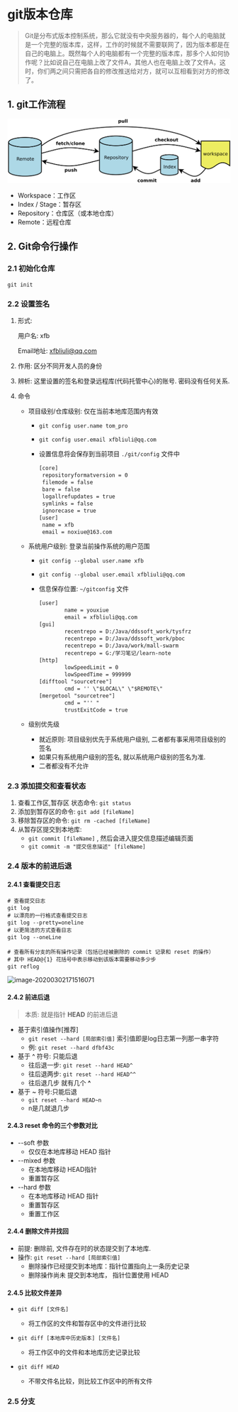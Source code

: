 # git版本仓库

>Git是分布式版本控制系统，那么它就没有中央服务器的，每个人的电脑就是一个完整的版本库，这样，工作的时候就不需要联网了，因为版本都是在自己的电脑上。既然每个人的电脑都有一个完整的版本库，那多个人如何协作呢？比如说自己在电脑上改了文件A，其他人也在电脑上改了文件A，这时，你们两之间只需把各自的修改推送给对方，就可以互相看到对方的修改了。

## 1. git工作流程

![git流程](.\img\git流程.png)

- Workspace：工作区
- Index / Stage：暂存区
- Repository：仓库区（或本地仓库）
- Remote：远程仓库



## 2. Git命令行操作

### 2.1 初始化仓库

```shell
git init
```

### 2.2 设置签名

1. 形式:

   用户名: xfb

   Email地址: xfbliuli@qq.com

2. 作用: 区分不同开发人员的身份
3. 辨析: 这里设置的签名和登录远程库(代码托管中心)的账号. 密码没有任何关系.
4. 命令
   - 项目级别/仓库级别: 仅在当前本地库范围内有效
   
     - `git config user.name tom_pro`
   
     - `git config user.email xfbliuli@qq.com`
   
     - 设置信息将会保存到当前项目 `./git/config` 文件中
   
       ```shell
       [core]
       	repositoryformatversion = 0
       	filemode = false
       	bare = false
       	logallrefupdates = true
       	symlinks = false
       	ignorecase = true
       [user]
       	name = xfb
       	email = noxiue@163.com
       ```
   
   - 系统用户级别: 登录当前操作系统的用户范围
   
     - `git config --global user.name xfb`
   
     - `git config --global user.email xfbliuli@qq.com`
   
     - 信息保存位置: `~/gitconfig` 文件
   
       ```shell
       [user]
               name = youxiue
               email = xfbliuli@qq.com
       [gui]
               recentrepo = D:/Java/ddssoft_work/tysfrz
               recentrepo = D:/Java/ddssoft_work/pboc
               recentrepo = D:/Java/work/mall-swarm
               recentrepo = G:/学习笔记/learn-note
       [http]
               lowSpeedLimit = 0
               lowSpeedTime = 999999
       [difftool "sourcetree"]
               cmd = '' \"$LOCAL\" \"$REMOTE\"
       [mergetool "sourcetree"]
               cmd = "'' "
               trustExitCode = true
       ```
   
       
   
   - 级别优先级
     - 就近原则: 项目级别优先于系统用户级别, 二者都有事采用项目级别的签名
     - 如果只有系统用户级别的签名, 就以系统用户级别的签名为准. 
     - 二者都没有不允许
   



### 2.3 添加提交和查看状态

1. 查看工作区,暂存区 状态命令: `git status`
2. 添加到暂存区的命令: `git add [fileName]`
3. 移除暂存区的命令: `git rm -cached [fileName]`
4. 从暂存区提交到本地库: 
   - `git commit [fileName]` , 然后会进入提交信息描述编辑页面
   - `git commit -m "提交信息描述" [fileName]`



### 2.4 版本的前进后退

#### 2.4.1 查看提交日志 

```shell
# 查看提交日志
git log
# 以漂亮的一行格式查看提交日志
git log --pretty=oneline
# 以更简洁的方式查看日志
git log --oneLine

# 查看所有分支的所有操作记录（包括已经被删除的 commit 记录和 reset 的操作）
# 其中 HEAD@{1} 花括号中表示移动到该版本需要移动多少步
git reflog
```

![image-20200302171516071](E:\learn\learn-note\git\img\image-20200302171516071.png)

#### 2.4.2 前进后退

> 本质: 就是指针 **HEAD** 的前进后退

- 基于索引值操作[推荐]
  - `git reset --hard [局部索引值]`  索引值即是log日志第一列那一串字符
  - 例: `git reset --hard dfbf43c`
- 基于 ^ 符号: 只能后退
  - 往后退一步: `git reset --hard HEAD^` 
  - 往后退两步: `git reset --hard HEAD^^`
  - 往后退几步 就有几个 **^**
- 基于 ~ 符号:只能后退
  - `git reset --hard HEAD~n`
  - n是几就退几步

#### 2.4.3 reset 命令的三个参数对比

- --soft 参数
  - 仅仅在本地库移动 HEAD 指针
- --mixed 参数
  - 在本地库移动 HEAD指针
  - 重置暂存区
- --hard 参数
  - 在本地库移动 HEAD 指针
  - 重置暂存区
  - 重置工作区

#### 2.4.4 删除文件并找回

- 前提: 删除前, 文件存在时的状态提交到了本地库.
- 操作: `git reset --hard [局部索引值]`
  - 删除操作已经提交到本地库：指针位置指向上一条历史记录
  - 删除操作尚未 提交到本地库， 指针位置使用 HEAD

#### 2.4.5 比较文件差异

- `git diff [文件名]`
  - 将工作区的文件和暂存区中的文件进行比较

- `git diff [本地库中历史版本] [文件名]`
  - 将工作区中的文件和本地库历史记录比较

- `git diff HEAD`
  - 不带文件名比较，则比较工作区中的所有文件



### 2.5 分支




























